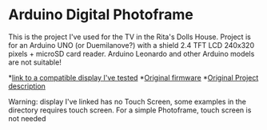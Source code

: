 # Arduino Digital Photoframe

This is the project I've used for the TV in the Rita's Dolls House.
Project is for an Arduino UNO (or Duemilanove?) with a shield 2.4 TFT LCD 240x320 pixels + microSD card reader. Arduino Leonardo and other Arduino models are not suitable!

*[link to a compatible display I've tested](http://www.ebay.it/itm/2-4-TFT-LCD-Visualizzazione-panel-SD-carta-240x320-Arduino-Elettronica-Shield-/331769583790?hash=item4d3f0218ae:g:48oAAOSwJb9Ws3rI)
*[Original firmware](http://apcmag.com/arduino.htm/)
*[Original Project description](http://apcmag.com/arduino-project-make-digital-photo-frame.htm/)

Warning: display I've linked has no Touch Screen, some examples in the directory requires touch screen. For a simple Photoframe, touch screen is not needed
